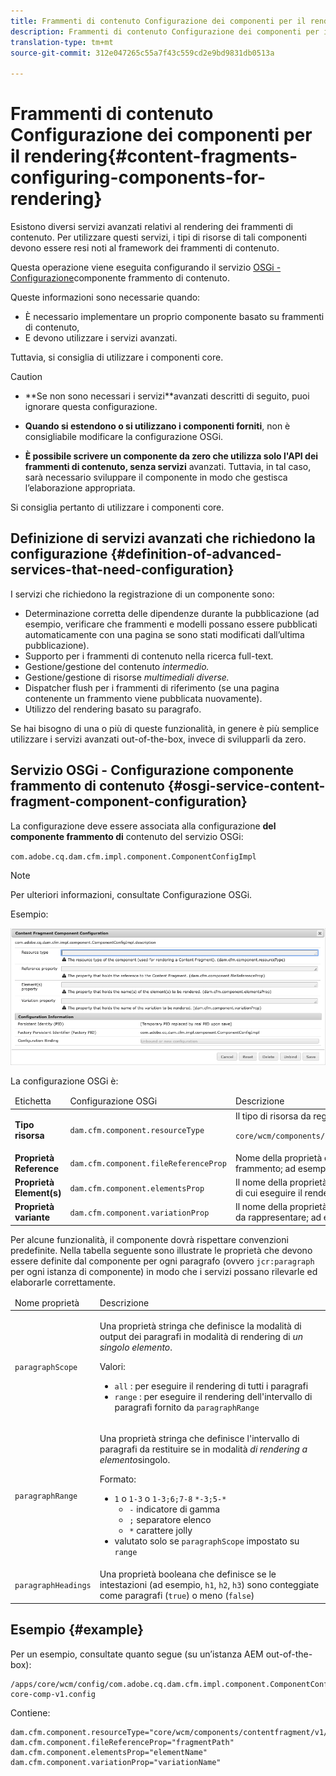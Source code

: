 ```yaml
---
title: Frammenti di contenuto Configurazione dei componenti per il rendering
description: Frammenti di contenuto Configurazione dei componenti per il rendering
translation-type: tm+mt
source-git-commit: 312e047265c55a7f43c559cd2e9bd9831db0513a

---
```



# Frammenti di contenuto Configurazione dei componenti per il rendering{#content-fragments-configuring-components-for-rendering}

Esistono diversi servizi [](#definition-of-advanced-services-that-need-configuration) avanzati relativi al rendering dei frammenti di contenuto. Per utilizzare questi servizi, i tipi di risorse di tali componenti devono essere resi noti al framework dei frammenti di contenuto.

Questa operazione viene eseguita configurando il servizio [OSGi - Configurazione](#osgi-service-content-fragment-component-configuration)componente frammento di contenuto.

Queste informazioni sono necessarie quando:

* È necessario implementare un proprio componente basato su frammenti di contenuto,
* E devono utilizzare i servizi avanzati.

Tuttavia, si consiglia di utilizzare i componenti core.

>[!CAUTION]
>
>* **Se non sono necessari i servizi[](#definition-of-advanced-services-that-need-configuration)**avanzati descritti di seguito, puoi ignorare questa configurazione.
   >
   >
* **Quando si estendono o si utilizzano i componenti forniti**, non è consigliabile modificare la configurazione OSGi.
   >
   >
* **È possibile scrivere un componente da zero che utilizza solo l&#39;API dei frammenti di contenuto, senza servizi** avanzati. Tuttavia, in tal caso, sarà necessario sviluppare il componente in modo che gestisca l’elaborazione appropriata.
>
>
Si consiglia pertanto di utilizzare i componenti core.

## Definizione di servizi avanzati che richiedono la configurazione {#definition-of-advanced-services-that-need-configuration}

I servizi che richiedono la registrazione di un componente sono:

* Determinazione corretta delle dipendenze durante la pubblicazione (ad esempio, verificare che frammenti e modelli possano essere pubblicati automaticamente con una pagina se sono stati modificati dall’ultima pubblicazione).
* Supporto per i frammenti di contenuto nella ricerca full-text.
* Gestione/gestione del contenuto *intermedio.*
* Gestione/gestione di risorse *multimediali diverse.*
* Dispatcher flush per i frammenti di riferimento (se una pagina contenente un frammento viene pubblicata nuovamente).
* Utilizzo del rendering basato su paragrafo.

Se hai bisogno di una o più di queste funzionalità, in genere è più semplice utilizzare i servizi avanzati out-of-the-box, invece di svilupparli da zero.

## Servizio OSGi - Configurazione componente frammento di contenuto {#osgi-service-content-fragment-component-configuration}

La configurazione deve essere associata alla configurazione **del componente frammento di** contenuto del servizio OSGi:

`com.adobe.cq.dam.cfm.impl.component.ComponentConfigImpl`

>[!NOTE]
>
>Per ulteriori informazioni, consultate Configurazione [](/help/implementing/deploying/overview.md#osgi-configuration) OSGi.

Esempio:

![Configurazione del componente frammento di contenuto di configurazione OSGi](assets/cf-component-configuration-osgi.png)

La configurazione OSGi è:

<table>
 <thead>
  <tr>
   <td>Etichetta</td>
   <td>Configurazione OSGi<br /> </td>
   <td>Descrizione</td>
  </tr>
 </thead>
 <tbody>
  <tr>
   <td><strong>Tipo risorsa</strong></td>
   <td><code>dam.cfm.component.resourceType</code></td>
   <td>Il tipo di risorsa da registrare; ad esempio <br /> <p><span class="cmp-examples-demo__property-value"><code>core/wcm/components/contentfragment/v1/contentfragment</code></code></p> </td>
  </tr>
  <tr>
   <td><strong>Proprietà Reference</strong></td>
   <td><code>dam.cfm.component.fileReferenceProp</code></td>
   <td>Nome della proprietà contenente il riferimento al frammento; ad esempio <code>fragmentPath</code> o <code>fileReference</code></td>
  </tr>
  <tr>
   <td><strong>Proprietà Element(s)</strong></td>
   <td><code>dam.cfm.component.elementsProp</code></td>
   <td>Il nome della proprietà che contiene i nomi degli elementi di cui eseguire il rendering; ad esempio<code>elementName</code></td>
  </tr>
  <tr>
   <td><strong>Proprietà variante</strong><br /> </td>
   <td><code>dam.cfm.component.variationProp</code></td>
   <td>Il nome della proprietà che contiene il nome della variante da rappresentare; ad esempio<code>variationName</code></td>
  </tr>
 </tbody>
</table>

Per alcune funzionalità, il componente dovrà rispettare convenzioni predefinite. Nella tabella seguente sono illustrate le proprietà che devono essere definite dal componente per ogni paragrafo (ovvero `jcr:paragraph` per ogni istanza di componente) in modo che i servizi possano rilevarle ed elaborarle correttamente.

<table>
 <thead>
  <tr>
   <td>Nome proprietà</td>
   <td>Descrizione</td>
  </tr>
 </thead>
 <tbody>
  <tr>
   <td><code>paragraphScope</code></td>
   <td><p>Una proprietà stringa che definisce la modalità di output dei paragrafi in modalità di rendering di <em>un singolo elemento</em>.</p> <p>Valori:</p>
    <ul>
     <li><code>all</code> : per eseguire il rendering di tutti i paragrafi</li>
     <li><code>range</code> : per eseguire il rendering dell'intervallo di paragrafi fornito da <code>paragraphRange</code></li>
    </ul> </td>
  </tr>
  <tr>
   <td><code>paragraphRange</code></td>
   <td><p>Una proprietà stringa che definisce l'intervallo di paragrafi da restituire se in modalità <em>di rendering a elemento</em>singolo.</p> <p>Formato:</p>
    <ul>
     <li><code>1</code> o <code>1-3</code> o <code>1-3;6;7-8</code> <code>*-3;5-*</code>
     <ul>
       <li><code>-</code> indicatore di gamma</li>
       <li><code>;</code> separatore elenco</li>
       <li><code>*</code> carattere jolly</li>
     </ul>
     </li>
     <li>valutato solo se <code>paragraphScope</code> impostato su <code>range</code></li>
    </ul> </td>
  </tr>
  <tr>
   <td><code>paragraphHeadings</code></td>
   <td>Una proprietà booleana che definisce se le intestazioni (ad esempio, <code>h1</code>, <code>h2</code>, <code>h3</code>) sono conteggiate come paragrafi (<code>true</code>) o meno (<code>false</code>)</td>
  </tr>
 </tbody>
</table>

## Esempio {#example}

Per un esempio, consultate quanto segue (su un’istanza AEM out-of-the-box):

```
/apps/core/wcm/config/com.adobe.cq.dam.cfm.impl.component.ComponentConfigImpl-core-comp-v1.config
```

Contiene:

```
dam.cfm.component.resourceType="core/wcm/components/contentfragment/v1/contentfragment"
dam.cfm.component.fileReferenceProp="fragmentPath"
dam.cfm.component.elementsProp="elementName"
dam.cfm.component.variationProp="variationName"
```

